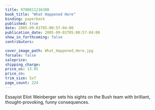 ```yaml
---
title: 9780811216388
book_title: "What Happened Here"
binding: paperback
published: true
date: 2005-09-01T05:00:57-04:00
publication_date: 2005-09-01T05:00:57-04:00
show_in_forthcoming: false
contributors:

cover_image_path: What_Happened_Here.jpg
forsale: false
saleprice:
shipping_charge:
price_us: 13.95
price_cn:
trim_size: 5x7
page_count: 224
---
```

Essayist Eliot Weinberger sets his sights on the Bush team with brilliant, thought-provoking, funny consequences.

